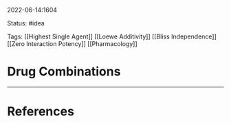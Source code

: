 2022-06-14:1604

Status: #idea

Tags:  [[Highest Single Agent]] [[Loewe Additivity]] [[Bliss Independence]] [[Zero Interaction Potency]] [[Pharmacology]]

# Drug Combinations






---
# References

